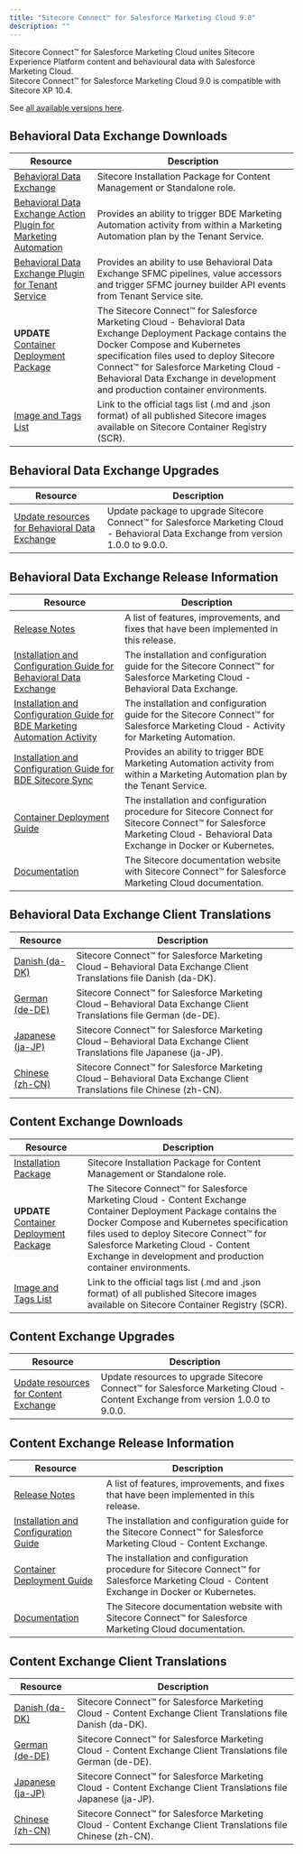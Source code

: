 ```yaml
---
title: "Sitecore Connect™ for Salesforce Marketing Cloud 9.0"
description: ""
---
```


Sitecore Connect™ for Salesforce Marketing Cloud unites Sitecore Experience Platform content and behavioural data with Salesforce Marketing Cloud.\
Sitecore Connect™ for Salesforce Marketing Cloud 9.0 is compatible with Sitecore XP 10.4.

See [all available versions here](/downloads/Sitecore_Connect_software_for_Salesforce_Marketing_Cloud).

## Behavioral Data Exchange Downloads

 | Resource | Description |
 | --- | --- |
 | [Behavioral Data Exchange](https://scdp.blob.core.windows.net/downloads/Sitecore%20Connect%20software%20for%20Salesforce%20Marketing%20Cloud/1x/Sitecore%20Connect%20software%20for%20Salesforce%20Marketing%20Cloud%2090/Sitecore%20Connect%20for%20Salesforce%20Marketing%20Cloud%20-%20Behavioral%20Data%20Exchange%209.0.2%20rev.%2000440.zip) | Sitecore Installation Package for Content Management or Standalone role. |
 | [Behavioral Data Exchange Action Plugin for Marketing Automation](https://scdp.blob.core.windows.net/downloads/Sitecore%20Connect%20software%20for%20Salesforce%20Marketing%20Cloud/1x/Sitecore%20Connect%20software%20for%20Salesforce%20Marketing%20Cloud%2090/Sitecore%20Connect%20for%20Salesforce%20Marketing%20Cloud%20-%20Behavioral%20Data%20Exchange%20Marketing%20Automation%209.0.2%20rev.%2000440.scwdp.zip) | Provides an ability to trigger BDE Marketing Automation activity from within a Marketing Automation plan by the Tenant Service. |
 | [Behavioral Data Exchange Plugin for Tenant Service](https://scdp.blob.core.windows.net/downloads/Sitecore%20Connect%20software%20for%20Salesforce%20Marketing%20Cloud/1x/Sitecore%20Connect%20software%20for%20Salesforce%20Marketing%20Cloud%2080/Sitecore%20Connect%20for%20Salesforce%20Marketing%20Cloud%20-%20BDE%20Plugin%20for%20Tenant%20Service%208.0.437%20rev.%2000437.scwdp.zip) | Provides an ability to use Behavioral Data Exchange SFMC pipelines, value accessors and trigger SFMC journey builder API events from Tenant Service site. |
 | **UPDATE** [Container Deployment Package](https://github.com/Sitecore/container-deployment/releases/tag/sfmcbde%2F8.0.437.00437.189) | The Sitecore Connect™ for Salesforce Marketing Cloud - Behavioral Data Exchange Deployment Package contains the Docker Compose and Kubernetes specification files used to deploy Sitecore Connect™ for Salesforce Marketing Cloud - Behavioral Data Exchange in development and production container environments. |
 | [Image and Tags List](https://github.com/Sitecore/docker-images/tree/master/tags) | Link to the official tags list (.md and .json format) of all published Sitecore images available on Sitecore Container Registry (SCR). |

## Behavioral Data Exchange Upgrades

 | Resource | Description |
 | --- | --- |
 | [Update resources for Behavioral Data Exchange](/downloads/Resource_files_for_Modules/1x/Resource_files_for_Modules_100) | Update package to upgrade Sitecore Connect™ for Salesforce Marketing Cloud - Behavioral Data Exchange from version 1.0.0 to 9.0.0. |

## Behavioral Data Exchange Release Information

 | Resource | Description |
 | --- | --- |
 | [Release Notes](/downloads/Sitecore_Connect_software_for_Salesforce_Marketing_Cloud/1x/Sitecore_Connect_software_for_Salesforce_Marketing_Cloud_90/Release_Notes__BDE) | A list of features, improvements, and fixes that have been implemented in this release. |
 | [Installation and Configuration Guide for Behavioral Data Exchange](https://doc.sitecore.com/xp/en/developers/salesforce-marketing-cloud/80/sitecore-connect-for-salesforce-marketing-cloud/installing-sfmc-behavioral-data-exchange.html) | The installation and configuration guide for the Sitecore Connect™ for Salesforce Marketing Cloud - Behavioral Data Exchange. |
 | [Installation and Configuration Guide for BDE Marketing Automation Activity](https://doc.sitecore.com/xp/en/developers/salesforce-marketing-cloud/80/sitecore-connect-for-salesforce-marketing-cloud/install-sfmc-behavioral-data-exchange-activity-for-marketing-automation-on-prem.html) | The installation and configuration guide for the Sitecore Connect™ for Salesforce Marketing Cloud - Activity for Marketing Automation. |
 | [Installation and Configuration Guide for BDE Sitecore Sync](https://doc.sitecore.com/xp/en/developers/salesforce-marketing-cloud/80/sitecore-connect-for-salesforce-marketing-cloud/walkthrough--installing-sfmc-behavioral-data-exchange-sitecore-sync-on-prem.html) | Provides an ability to trigger BDE Marketing Automation activity from within a Marketing Automation plan by the Tenant Service. |
 | [Container Deployment Guide](https://doc.sitecore.com/xp/en/developers/salesforce-marketing-cloud/80/sitecore-connect-for-salesforce-marketing-cloud/installing-sfmc-behavioral-data-exchange-on-containers.html) | The installation and configuration procedure for Sitecore Connect for Sitecore Connect™ for Salesforce Marketing Cloud - Behavioral Data Exchange in Docker or Kubernetes. |
 | [Documentation](https://doc.sitecore.com/developers/salesforce-marketing-cloud/80/sitecore-connect-for-salesforce-marketing-cloud/en/sitecore-connect-for-salesforce-marketing-cloud.html) | The Sitecore documentation website with Sitecore Connect™ for Salesforce Marketing Cloud documentation. |

## Behavioral Data Exchange Client Translations

 | Resource | Description |
 | --- | --- |
 | [Danish (da-DK)](https://scdp.blob.core.windows.net/downloads/Sitecore%20Connect%20software%20for%20Salesforce%20Marketing%20Cloud/1x/Sitecore%20Connect%20software%20for%20Salesforce%20Marketing%20Cloud%2090/Sitecore%20Connect%20for%20Salesforce%20Marketing%20Cloud%20-%20Behavioral%20Data%20Exchange%209.0.2%20rev.%2000440%20(da-DK).zip) | Sitecore Connect™ for Salesforce Marketing Cloud – Behavioral Data Exchange Client Translations file Danish (da-DK). |
 | [German (de-DE)](https://scdp.blob.core.windows.net/downloads/Sitecore%20Connect%20software%20for%20Salesforce%20Marketing%20Cloud/1x/Sitecore%20Connect%20software%20for%20Salesforce%20Marketing%20Cloud%2090/Sitecore%20Connect%20for%20Salesforce%20Marketing%20Cloud%20-%20Behavioral%20Data%20Exchange%209.0.2%20rev.%2000440%20(de-DE).zip) | Sitecore Connect™ for Salesforce Marketing Cloud – Behavioral Data Exchange Client Translations file German (de-DE). |
 | [Japanese (ja-JP)](https://scdp.blob.core.windows.net/downloads/Sitecore%20Connect%20software%20for%20Salesforce%20Marketing%20Cloud/1x/Sitecore%20Connect%20software%20for%20Salesforce%20Marketing%20Cloud%2090/Sitecore%20Connect%20for%20Salesforce%20Marketing%20Cloud%20-%20Behavioral%20Data%20Exchange%209.0.2%20rev.%2000440%20(ja-JP).zip) | Sitecore Connect™ for Salesforce Marketing Cloud – Behavioral Data Exchange Client Translations file Japanese (ja-JP). |
 | [Chinese (zh-CN)](https://scdp.blob.core.windows.net/downloads/Sitecore%20Connect%20software%20for%20Salesforce%20Marketing%20Cloud/1x/Sitecore%20Connect%20software%20for%20Salesforce%20Marketing%20Cloud%2090/Sitecore%20Connect%20for%20Salesforce%20Marketing%20Cloud%20-%20Behavioral%20Data%20Exchange%209.0.2%20rev.%2000440%20(zh-CN).zip) | Sitecore Connect™ for Salesforce Marketing Cloud – Behavioral Data Exchange Client Translations file Chinese (zh-CN). |

## Content Exchange Downloads

 | Resource | Description |
 | --- | --- |
 | [Installation Package](https://scdp.blob.core.windows.net/downloads/Sitecore%20Connect%20software%20for%20Salesforce%20Marketing%20Cloud/1x/Sitecore%20Connect%20software%20for%20Salesforce%20Marketing%20Cloud%2090/Sitecore%20Connect%20for%20Salesforce%20Marketing%20Cloud%20-%20Content%20Exchange%209.0.2%20rev.%2000225.zip) | Sitecore Installation Package for Content Management or Standalone role. |
 | **UPDATE** [Container Deployment Package](https://github.com/Sitecore/container-deployment/releases/tag/sfmcce%2F8.0.220.00220.298) | The Sitecore Connect™ for Salesforce Marketing Cloud - Content Exchange Container Deployment Package contains the Docker Compose and Kubernetes specification files used to deploy Sitecore Connect™ for Salesforce Marketing Cloud - Content Exchange in development and production container environments. |
 | [Image and Tags List](https://github.com/Sitecore/docker-images/tree/master/tags) | Link to the official tags list (.md and .json format) of all published Sitecore images available on Sitecore Container Registry (SCR). |

## Content Exchange Upgrades

 | Resource | Description |
 | --- | --- |
 | [Update resources for Content Exchange](/downloads/Resource_files_for_Modules/1x/Resource_files_for_Modules_100) | Update resources to upgrade Sitecore Connect™ for Salesforce Marketing Cloud - Content Exchange from version 1.0.0 to 9.0.0. |

## Content Exchange Release Information

 | Resource | Description |
 | --- | --- |
 | [Release Notes](/downloads/Sitecore_Connect_software_for_Salesforce_Marketing_Cloud/1x/Sitecore_Connect_software_for_Salesforce_Marketing_Cloud_90/Release_Notes__CE) | A list of features, improvements, and fixes that have been implemented in this release. |
 | [Installation and Configuration Guide](https://doc.sitecore.com/xp/en/developers/salesforce-marketing-cloud/80/sitecore-connect-for-salesforce-marketing-cloud/walkthrough--installing-sfmc-content-exchange-on-prem.html) | The installation and configuration guide for the Sitecore Connect™ for Salesforce Marketing Cloud - Content Exchange. |
 | [Container Deployment Guide](https://doc.sitecore.com/xp/en/developers/salesforce-marketing-cloud/80/sitecore-connect-for-salesforce-marketing-cloud/installing-sfmc-content-exchange-on-containers.html) | The installation and configuration procedure for Sitecore Connect™ for Salesforce Marketing Cloud - Content Exchange in Docker or Kubernetes. |
 | [Documentation](https://doc.sitecore.com/xp/en/developers/salesforce-marketing-cloud/80/sitecore-connect-for-salesforce-marketing-cloud/sfmc-content-exchange-architecture.html) | The Sitecore documentation website with Sitecore Connect™ for Salesforce Marketing Cloud documentation. |

## Content Exchange Client Translations

 | Resource | Description |
 | --- | --- |
 | [Danish (da-DK)](https://scdp.blob.core.windows.net/downloads/Sitecore%20Connect%20software%20for%20Salesforce%20Marketing%20Cloud/1x/Sitecore%20Connect%20software%20for%20Salesforce%20Marketing%20Cloud%2090/SFMC%20CE%209.0.2%20rev.%2000225%20(da-DK).zip) | Sitecore Connect™ for Salesforce Marketing Cloud - Content Exchange Client Translations file Danish (da-DK). |
 | [German (de-DE)](https://scdp.blob.core.windows.net/downloads/Sitecore%20Connect%20software%20for%20Salesforce%20Marketing%20Cloud/1x/Sitecore%20Connect%20software%20for%20Salesforce%20Marketing%20Cloud%2090/SFMC%20CE%209.0.2%20rev.%2000225%20(de-DE).zip) | Sitecore Connect™ for Salesforce Marketing Cloud - Content Exchange Client Translations file German (de-DE). |
 | [Japanese (ja-JP)](https://scdp.blob.core.windows.net/downloads/Sitecore%20Connect%20software%20for%20Salesforce%20Marketing%20Cloud/1x/Sitecore%20Connect%20software%20for%20Salesforce%20Marketing%20Cloud%2090/SFMC%20CE%209.0.2%20rev.%2000225%20(ja-JP).zip) | Sitecore Connect™ for Salesforce Marketing Cloud - Content Exchange Client Translations file Japanese (ja-JP). |
 | [Chinese (zh-CN)](https://scdp.blob.core.windows.net/downloads/Sitecore%20Connect%20software%20for%20Salesforce%20Marketing%20Cloud/1x/Sitecore%20Connect%20software%20for%20Salesforce%20Marketing%20Cloud%2090/SFMC%20CE%209.0.2%20rev.%2000225%20(zh-CN).zip) | Sitecore Connect™ for Salesforce Marketing Cloud - Content Exchange Client Translations file Chinese (zh-CN). |